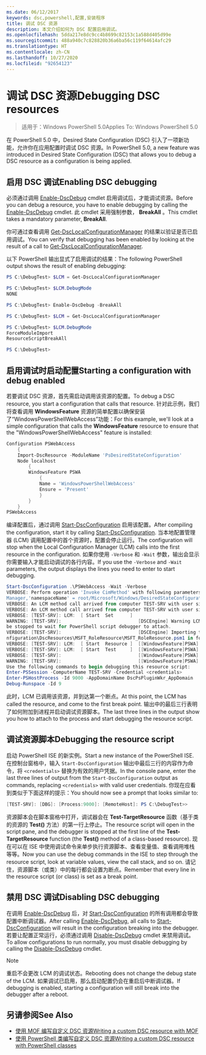 ```yaml
---
ms.date: 06/12/2017
keywords: dsc,powershell,配置,安装程序
title: 调试 DSC 资源
description: 本文介绍如何为 DSC 配置启用调试。
ms.openlocfilehash: 5dda217e8dc9cc4b8699c82153c1a588d405d99e
ms.sourcegitcommit: 488a940c7c828820b36a6ba56c119f64614afc29
ms.translationtype: HT
ms.contentlocale: zh-CN
ms.lasthandoff: 10/27/2020
ms.locfileid: "92654123"
---
```

# <a name="debugging-dsc-resources"></a><span data-ttu-id="81a39-104">调试 DSC 资源</span><span class="sxs-lookup"><span data-stu-id="81a39-104">Debugging DSC resources</span></span>

> <span data-ttu-id="81a39-105">适用于：Windows PowerShell 5.0</span><span class="sxs-lookup"><span data-stu-id="81a39-105">Applies To: Windows PowerShell 5.0</span></span>

<span data-ttu-id="81a39-106">在 PowerShell 5.0 中，Desired State Configuration (DSC) 引入了一项新功能，允许你在应用配置时调试 DSC 资源。</span><span class="sxs-lookup"><span data-stu-id="81a39-106">In PowerShell 5.0, a new feature was introduced in Desired State Configuration (DSC) that allows you to debug a DSC resource as a configuration is being applied.</span></span>

## <a name="enabling-dsc-debugging"></a><span data-ttu-id="81a39-107">启用 DSC 调试</span><span class="sxs-lookup"><span data-stu-id="81a39-107">Enabling DSC debugging</span></span>

<span data-ttu-id="81a39-108">必须通过调用 [Enable-DscDebug](/powershell/module/PSDesiredStateConfiguration/Enable-DscDebug) cmdlet 启用调试后，才能调试资源。</span><span class="sxs-lookup"><span data-stu-id="81a39-108">Before you can debug a resource, you have to enable debugging by calling the [Enable-DscDebug](/powershell/module/PSDesiredStateConfiguration/Enable-DscDebug) cmdlet.</span></span> <span data-ttu-id="81a39-109">此 cmdlet 采用强制参数， **BreakAll** 。</span><span class="sxs-lookup"><span data-stu-id="81a39-109">This cmdlet takes a mandatory parameter, **BreakAll**.</span></span>

<span data-ttu-id="81a39-110">你可通过查看调用 [Get-DscLocalConfigurationManager](/powershell/module/PSDesiredStateConfiguration/Get-DscLocalConfigurationManager) 的结果以验证是否已启用调试。</span><span class="sxs-lookup"><span data-stu-id="81a39-110">You can verify that debugging has been enabled by looking at the result of a call to [Get-DscLocalConfigurationManager](/powershell/module/PSDesiredStateConfiguration/Get-DscLocalConfigurationManager).</span></span>

<span data-ttu-id="81a39-111">以下 PowerShell 输出显式了启用调试的结果：</span><span class="sxs-lookup"><span data-stu-id="81a39-111">The following PowerShell output shows the result of enabling debugging:</span></span>

```powershell
PS C:\DebugTest> $LCM = Get-DscLocalConfigurationManager

PS C:\DebugTest> $LCM.DebugMode
NONE

PS C:\DebugTest> Enable-DscDebug -BreakAll

PS C:\DebugTest> $LCM = Get-DscLocalConfigurationManager

PS C:\DebugTest> $LCM.DebugMode
ForceModuleImport
ResourceScriptBreakAll

PS C:\DebugTest>
```

## <a name="starting-a-configuration-with-debug-enabled"></a><span data-ttu-id="81a39-112">启用调试时启动配置</span><span class="sxs-lookup"><span data-stu-id="81a39-112">Starting a configuration with debug enabled</span></span>

<span data-ttu-id="81a39-113">若要调试 DSC 资源，首先需启动调用该资源的配置。</span><span class="sxs-lookup"><span data-stu-id="81a39-113">To debug a DSC resource, you start a configuration that calls that resource.</span></span> <span data-ttu-id="81a39-114">针对此示例，我们将查看调用 **WindowsFeature** 资源的简单配置以确保安装了“WindowsPowerShellWebAccess”功能：</span><span class="sxs-lookup"><span data-stu-id="81a39-114">For this example, we'll look at a simple configuration that calls the **WindowsFeature** resource to ensure that the "WindowsPowerShellWebAccess" feature is installed:</span></span>

```powershell
Configuration PSWebAccess
    {
    Import-DscResource -ModuleName 'PsDesiredStateConfiguration'
    Node localhost
        {
        WindowsFeature PSWA
            {
            Name = 'WindowsPowerShellWebAccess'
            Ensure = 'Present'
            }
        }
    }
PSWebAccess
```

<span data-ttu-id="81a39-115">编译配置后，通过调用 [Start-DscConfiguration](/powershell/module/psdesiredstateconfiguration/start-dscconfiguration) 启用该配置。</span><span class="sxs-lookup"><span data-stu-id="81a39-115">After compiling the configuration, start it by calling [Start-DscConfiguration](/powershell/module/psdesiredstateconfiguration/start-dscconfiguration).</span></span> <span data-ttu-id="81a39-116">当本地配置管理器 (LCM) 调用配置中的首个资源时，配置会停止运行。</span><span class="sxs-lookup"><span data-stu-id="81a39-116">The configuration will stop when the Local Configuration Manager (LCM) calls into the first resource in the configuration.</span></span> <span data-ttu-id="81a39-117">如果你使用 `-Verbose` 和 `-Wait` 参数，输出会显示你需要输入才能启动调试的各行内容。</span><span class="sxs-lookup"><span data-stu-id="81a39-117">If you use the `-Verbose` and `-Wait` parameters, the output displays the lines you need to enter to start debugging.</span></span>

```powershell
Start-DscConfiguration .\PSWebAccess -Wait -Verbose
VERBOSE: Perform operation 'Invoke CimMethod' with following parameters, ''methodName' = SendConfigurationApply,'className' = MSFT_DSCLocalConfiguration
Manager,'namespaceName' = root/Microsoft/Windows/DesiredStateConfiguration'.
VERBOSE: An LCM method call arrived from computer TEST-SRV with user sid S-1-5-21-2127521184-1604012920-1887927527-108583.
VERBOSE: An LCM method call arrived from computer TEST-SRV with user sid S-1-5-21-2127521184-1604012920-1887927527-108583.
VERBOSE: [TEST-SRV]: LCM:  [ Start  Set      ]
WARNING: [TEST-SRV]:                            [DSCEngine] Warning LCM is in Debug 'ResourceScriptBreakAll' mode.  Resource script processing will
be stopped to wait for PowerShell script debugger to attach.
VERBOSE: [TEST-SRV]:                            [DSCEngine] Importing the module C:\WINDOWS\system32\WindowsPowerShell\v1.0\Modules\PSDesiredStateCo
nfiguration\DscResources\MSFT_RoleResource\MSFT_RoleResource.psm1 in force mode.
VERBOSE: [TEST-SRV]: LCM:  [ Start  Resource ]  [[WindowsFeature]PSWA]
VERBOSE: [TEST-SRV]: LCM:  [ Start  Test     ]  [[WindowsFeature]PSWA]
VERBOSE: [TEST-SRV]:                            [[WindowsFeature]PSWA] Importing the module MSFT_RoleResource in force mode.
WARNING: [TEST-SRV]:                            [[WindowsFeature]PSWA] Resource is waiting for PowerShell script debugger to attach.
Use the following commands to begin debugging this resource script:
Enter-PSSession -ComputerName TEST-SRV -Credential <credentials>
Enter-PSHostProcess -Id 9000 -AppDomainName DscPsPluginWkr_AppDomain
Debug-Runspace -Id 9
```

<span data-ttu-id="81a39-118">此时，LCM 已调用该资源，并到达第一个断点。</span><span class="sxs-lookup"><span data-stu-id="81a39-118">At this point, the LCM has called the resource, and come to the first break point.</span></span> <span data-ttu-id="81a39-119">输出中的最后三行表明了如何附加到进程并启动调试资源脚本。</span><span class="sxs-lookup"><span data-stu-id="81a39-119">The last three lines in the output show you how to attach to the process and start debugging the resource script.</span></span>

## <a name="debugging-the-resource-script"></a><span data-ttu-id="81a39-120">调试资源脚本</span><span class="sxs-lookup"><span data-stu-id="81a39-120">Debugging the resource script</span></span>

<span data-ttu-id="81a39-121">启动 PowerShell ISE 的新实例。</span><span class="sxs-lookup"><span data-stu-id="81a39-121">Start a new instance of the PowerShell ISE.</span></span> <span data-ttu-id="81a39-122">在控制台窗格中，输入 `Start-DscConfiguration` 输出中最后三行的内容作为命令，将 `<credentials>` 替换为有效的用户凭据。</span><span class="sxs-lookup"><span data-stu-id="81a39-122">In the console pane, enter the last three lines of output from the `Start-DscConfiguration` output as commands, replacing `<credentials>` with valid user credentials.</span></span> <span data-ttu-id="81a39-123">你现在应看到类似于下面这样的提示：</span><span class="sxs-lookup"><span data-stu-id="81a39-123">You should now see a prompt that looks similar to:</span></span>

```powershell
[TEST-SRV]: [DBG]: [Process:9000]: [RemoteHost]: PS C:\DebugTest>>
```

<span data-ttu-id="81a39-124">资源脚本会在脚本窗格中打开，调试器会在 **Test-TargetResource** 函数（基于类的资源的 **Test()** 方法）的第一行上停止。</span><span class="sxs-lookup"><span data-stu-id="81a39-124">The resource script will open in the script pane, and the debugger is stopped at the first line of the **Test-TargetResource** function (the **Test()** method of a class-based resource).</span></span> <span data-ttu-id="81a39-125">现在可以在 ISE 中使用调试命令来单步执行资源脚本、查看变量值、查看调用堆栈等等。</span><span class="sxs-lookup"><span data-stu-id="81a39-125">Now you can use the debug commands in the ISE to step through the resource script, look at variable values, view the call stack, and so on.</span></span> <span data-ttu-id="81a39-126">请记住，资源脚本（或类）中的每行都会设置为断点。</span><span class="sxs-lookup"><span data-stu-id="81a39-126">Remember that every line in the resource script (or class) is set as a break point.</span></span>

## <a name="disabling-dsc-debugging"></a><span data-ttu-id="81a39-127">禁用 DSC 调试</span><span class="sxs-lookup"><span data-stu-id="81a39-127">Disabling DSC debugging</span></span>

<span data-ttu-id="81a39-128">在调用 [Enable-DscDebug](/powershell/module/PSDesiredStateConfiguration/Enable-DscDebug) 后，对 [Start-DscConfiguration](/powershell/module/psdesiredstateconfiguration/start-dscconfiguration) 的所有调用都会导致配置中断调试器。</span><span class="sxs-lookup"><span data-stu-id="81a39-128">After calling [Enable-DscDebug](/powershell/module/PSDesiredStateConfiguration/Enable-DscDebug), all calls to [Start-DscConfiguration](/powershell/module/psdesiredstateconfiguration/start-dscconfiguration) will result in the configuration breaking into the debugger.</span></span> <span data-ttu-id="81a39-129">若要让配置正常运行，必须通过调用 [Disable-DscDebug](/powershell/module/PSDesiredStateConfiguration/Disable-DscDebug) cmdlet 来禁用调试。</span><span class="sxs-lookup"><span data-stu-id="81a39-129">To allow configurations to run normally, you must disable debugging by calling the [Disable-DscDebug](/powershell/module/PSDesiredStateConfiguration/Disable-DscDebug) cmdlet.</span></span>

> [!NOTE]
> <span data-ttu-id="81a39-130">重启不会更改 LCM 的调试状态。</span><span class="sxs-lookup"><span data-stu-id="81a39-130">Rebooting does not change the debug state of the LCM.</span></span> <span data-ttu-id="81a39-131">如果调试已启用，那么启动配置仍会在重启后中断调试器。</span><span class="sxs-lookup"><span data-stu-id="81a39-131">If debugging is enabled, starting a configuration will still break into the debugger after a reboot.</span></span>

## <a name="see-also"></a><span data-ttu-id="81a39-132">另请参阅</span><span class="sxs-lookup"><span data-stu-id="81a39-132">See Also</span></span>

- [<span data-ttu-id="81a39-133">使用 MOF 编写自定义 DSC 资源</span><span class="sxs-lookup"><span data-stu-id="81a39-133">Writing a custom DSC resource with MOF</span></span>](../resources/authoringResourceMOF.md)
- [<span data-ttu-id="81a39-134">使用 PowerShell 类编写自定义 DSC 资源</span><span class="sxs-lookup"><span data-stu-id="81a39-134">Writing a custom DSC resource with PowerShell classes</span></span>](../resources/authoringResourceClass.md)
